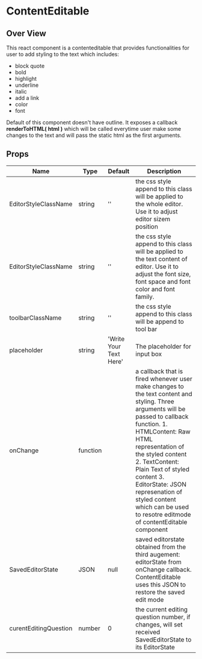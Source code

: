 # ContentEditable
## **Over View**
This react component is a contenteditable that provides functionalities for user to add styling to the text which includes: 
* block quote
* bold
* highlight
* underline
* italic 
* add a link 
* color
* font

Default of this component doesn't have outline. It exposes a callback **renderToHTML( html )** which will be called everytime
user make some changes to the text and will pass the static html as the first arguments.

## **Props**
| Name | Type | Default | Description |
| ---    | ---  | ------- | --------- |
|EditorStyleClassName | string  | '' |  the css style append to this class will be applied to the whole editor. Use it to adjust editor sizem position|
|EditorStyleClassName|string|''| the css style append to this class will be applied to the text content of editor. Use it to adjust the font size, font space and font color and font family.|
|toolbarClassName  |string  |''  |the css style append to this class will be append to tool bar  |
|placeholder  | string  | 'Write Your Text Here' | The placeholder for input box |
|onChange | function |  | a callback that is fired whenever user make changes to the text content and styling. Three arguments will be passed to callback function. 1. HTMLContent: Raw HTML representation of the styled content 2. TextContent: Plain Text of styled content 3. EditorState: JSON represenation of styled content which can be used to resotre editmode of contentEditable component |
|SavedEditorState|JSON|null|saved editorstate obtained from the third augement: editorState from onChange callback. ContentEditable uses this JSON to restore the saved edit mode|
|curentEditingQuestion|number|0|the current editing question number, if changes, will set received SavedEditorState to its EditorState |